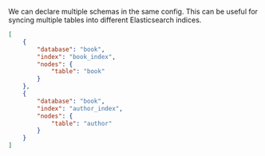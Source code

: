 We can declare multiple schemas in the same config. 
This can be useful for syncing multiple tables into different Elasticsearch indices.

```JSON
[
    {
        "database": "book",
        "index": "book_index",
        "nodes": {
            "table": "book"
        }
    },
    {
        "database": "book",
        "index": "author_index",
        "nodes": {
            "table": "author"
        }
    }
]
```
